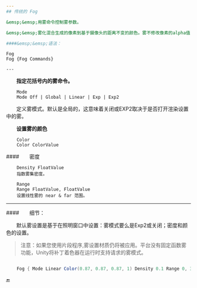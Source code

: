 ```yaml
---
## 传统的 Fog

&emsp;&emsp;用雾命令控制雾参数。

&emsp;&emsp;雾化混合生成的像素到基于摄像头的距离不变的颜色。雾不修改像素的alpha值，只有它的RGB分量。

####&emsp;&emsp;语法：

```
    Fog
    Fog {Fog Commands}
```
---
```


&emsp;&emsp;**指定花括号内的雾命令。**

```
    Mode
    Mode Off | Global | Linear | Exp | Exp2
```

&emsp;&emsp;定义雾模式。默认是全局的，这意味着关闭或EXP2取决于是否打开渲染设置中的雾。

&emsp;&emsp;**设置雾的颜色**
```
    Color
    Color ColorValue

```

####&emsp;&emsp;密度

```
    Density FloatValue
    指数雾集密度。
```

```
    Range
    Range FloatValue, FloatValue
    设置线性雾的 near & far 范围。
```
---

####&emsp;&emsp;细节：

&emsp;&emsp;默认雾设置是基于在照明窗口中设置：雾模式要么是Exp2或关闭；密度和颜色的设置。

>注意：如果您使用片段程序,雾设置材质仍将被应用。平台没有固定函数雾功能，Unity将补丁着色器在运行时支持请求的雾模式。



```csharp

    Fog { Mode Linear Color(0.87, 0.87, 0.87, 1) Density 0.1 Range 0, 300 }
```


🔚
